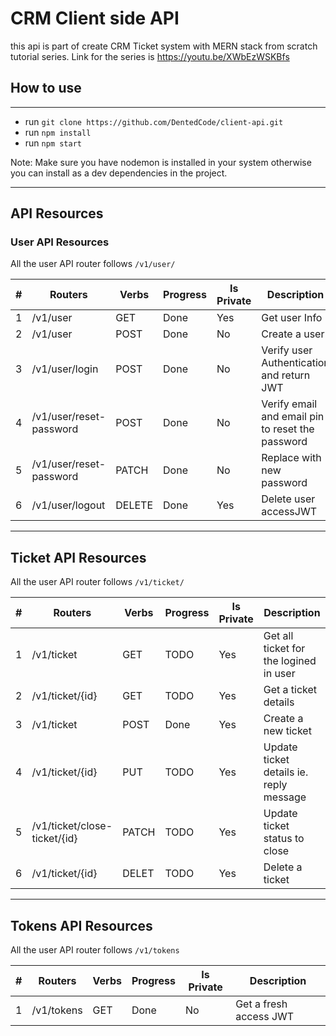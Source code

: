# CRM Client side API

this api is part of create CRM Ticket system with MERN stack from scratch tutorial series. Link for the series is https://youtu.be/XWbEzWSKBfs

## How to use
---
- run `git clone https://github.com/DentedCode/client-api.git`
- run `npm install`
- run `npm start`

Note: Make sure you have nodemon is installed in your system otherwise you can install as a dev dependencies in the project.

---
## API Resources
### User API Resources
All the user API router follows `/v1/user/`

| #	| Routers	| Verbs	| Progress	| Is Private	| Description |
| --- | ------------- | ----- | --------- | -------- | ---------------------------------------------------------|
| 1	| /v1/user	                | GET	    | Done	| Yes	| Get user Info                                     |
| 2	| /v1/user	                | POST	    | Done	| No	| Create a user                                     |
| 3	| /v1/user/login	        | POST	    | Done	| No	| Verify user Authentication and return JWT         |
| 4	| /v1/user/reset-password	| POST	    | Done	| No	| Verify email and email pin to reset the password  |
| 5	| /v1/user/reset-password	| PATCH	    | Done	| No	| Replace with new password                         |
| 6 | /v1/user/logout	        | DELETE	| Done	| Yes	| Delete user accessJWT                             |

---
## Ticket API Resources
All the user API router follows `/v1/ticket/`

| #	| Routers	| Verbs	| Progress	| Is Private	| Description |
| --- | ------------- | ----- | --------- | -------- | -----------------------------------------------------|
| 1	    | /v1/ticket	                | GET	| TODO	| Yes	| Get all ticket for the logined in user    |
| 2	    | /v1/ticket/{id}	            | GET	| TODO	| Yes	| Get a ticket details                      |
| 3	    | /v1/ticket	                | POST	| Done	| Yes	| Create a new ticket                       |
| 4	    | /v1/ticket/{id}	            | PUT	| TODO	| Yes	| Update ticket details ie. reply message   |
| 5	    | /v1/ticket/close-ticket/{id}	| PATCH	| TODO	| Yes	| Update ticket status to close             |
| 6	    | /v1/ticket/{id}	            | DELET	| TODO	| Yes	| Delete a ticket                           |

---
## Tokens API Resources
All the user API router follows `/v1/tokens`

| #	| Routers	| Verbs	| Progress	| Is Private	| Description |
| ---- | -------------- | ----- | --------- | --------- | ----------------------------------|
|1     | /v1/tokens     |	GET | Done      |	No      |	Get a fresh access JWT          |